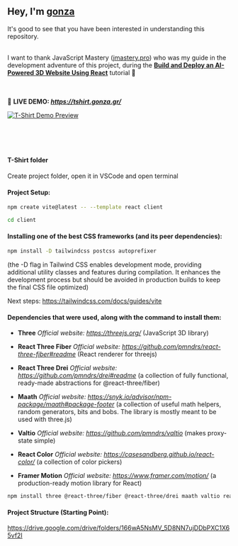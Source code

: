 ## Hey, I'm **[gonza](https://www.gonza.gr/)**
It's good to see that you have been interested in understanding this repository.<br><br>



I want to thank JavaScript Mastery ([jmastery.pro](https://www.jsmastery.pro/)) 
who was my guide in the development adventure of this project, 
during the **[Build and Deploy an AI-Powered 3D Website Using React](https://www.youtube.com/watch?v=ZqEa8fTxypQ)** tutorial 💎<br><br><br>



📌 **LIVE DEMO: _https://tshirt.gonza.gr/_**

[![T-Shirt Demo Preview](https://i.postimg.cc/VNnVftB6/tshirt-demo.png)](https://i.postimg.cc/VNnVftB6/tshirt-demo.png)

<br><br><br>

#### T-Shirt folder
Create project folder, open it in VSCode and open terminal

#### Project Setup:
```bash
npm create vite@latest -- --template react client
```
```bash
cd client
```

#### Installing one of the best CSS frameworks (and its peer dependencies):
```bash
npm install -D tailwindcss postcss autoprefixer
```
(the -D flag in Tailwind CSS enables development mode, providing additional utility classes and features during compilation. It enhances the development process but should be avoided in production builds to keep the final CSS file optimized)

Next steps: https://tailwindcss.com/docs/guides/vite <br>



#### Dependencies that were used, along with the command to install them:

* **Three**
_Official website: https://threejs.org/_ (JavaScript 3D library)

* **React Three Fiber**
_Official website: https://github.com/pmndrs/react-three-fiber#readme_ (React renderer for threejs)

* **React Three Drei**
_Official website: https://github.com/pmndrs/drei#readme_ (a collection of fully functional, ready-made abstractions for @react-three/fiber)

* **Maath**
_Official website: https://snyk.io/advisor/npm-package/maath#package-footer_ (a collection of useful math helpers, random generators, bits and bobs. The library is mostly meant to be used with three.js)

* **Valtio**
_Official website: https://github.com/pmndrs/valtio_ (makes proxy-state simple)

* **React Color**
_Official website: https://casesandberg.github.io/react-color/_ (a collection of color pickers)

* **Framer Motion**
_Official website: https://www.framer.com/motion/_ (a production-ready motion library for React)

```bash
npm install three @react-three/fiber @react-three/drei maath valtio react-color framer-motion
```



#### Project Structure (Starting Point):
https://drive.google.com/drive/folders/166wA5NsMV_5D8NN7ujDDbPXC1X65vf2I

